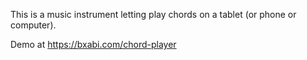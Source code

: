 This is a music instrument letting play chords on a tablet (or phone or computer).

Demo at https://bxabi.com/chord-player
